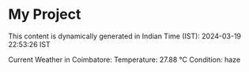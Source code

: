 # My Project

This content is dynamically generated in Indian Time (IST): 2024-03-19 22:53:26 IST


Current Weather in Coimbatore:
Temperature: 27.88 °C
Condition: haze
